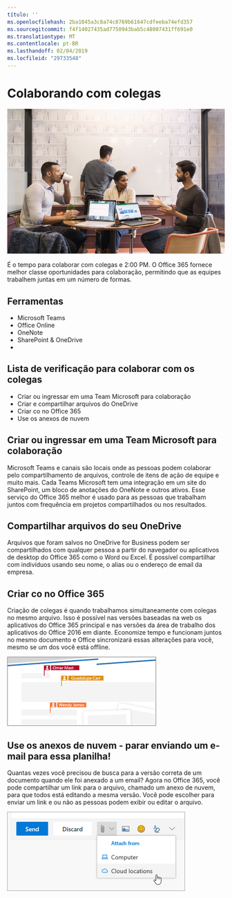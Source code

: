 ```yaml
---
título: ''
ms.openlocfilehash: 2ba1045a3c8a74c8769b61647cdfeeba74efd357
ms.sourcegitcommit: f4f14027435ad7750943bab5c48007431ff691e0
ms.translationtype: MT
ms.contentlocale: pt-BR
ms.lasthandoff: 02/04/2019
ms.locfileid: "29733548"
---
```

# <a name="collaborating-with-colleagues"></a>Colaborando com colegas

![Viagem visual](media/ditl_collab.png)

É o tempo para colaborar com colegas e 2:00 PM. O Office 365 fornece melhor classe oportunidades para colaboração, permitindo que as equipes trabalhem juntas em um número de formas. 

## <a name="tools"></a>Ferramentas
- Microsoft Teams
- Office Online
- OneNote
- SharePoint & OneDrive
- 
## <a name="checklist-for-collaborating-with-colleagues"></a>Lista de verificação para colaborar com os colegas
- Criar ou ingressar em uma Team Microsoft para colaboração
- Criar e compartilhar arquivos do OneDrive 
- Criar co no Office 365 
- Use os anexos de nuvem

## <a name="create-or-join-a-microsoft-team-for-collaboration"></a>Criar ou ingressar em uma Team Microsoft para colaboração

Microsoft Teams e canais são locais onde as pessoas podem colaborar pelo compartilhamento de arquivos, controle de itens de ação de equipe e muito mais. Cada Teams Microsoft tem uma integração em um site do SharePoint, um bloco de anotações do OneNote e outros ativos. Esse serviço do Office 365 melhor é usado para as pessoas que trabalham juntos com frequência em projetos compartilhados ou nos resultados. 

## <a name="share-files-from-your-onedrive"></a>Compartilhar arquivos do seu OneDrive
Arquivos que foram salvos no OneDrive for Business podem ser compartilhados com qualquer pessoa a partir do navegador ou aplicativos de desktop do Office 365 como o Word ou Excel. É possível compartilhar com indivíduos usando seu nome, o alias ou o endereço de email da empresa. 

## <a name="co-create-in-office-365"></a>Criar co no Office 365
Criação de colegas é quando trabalhamos simultaneamente com colegas no mesmo arquivo. Isso é possível nas versões baseadas na web os aplicativos do Office 365 principal e nas versões da área de trabalho dos aplicativos do Office 2016 em diante.  Economize tempo e funcionam juntos no mesmo documento e Office sincronizará essas alterações para você, mesmo se um dos você está offline. 

![Co autor no Word](media/ditl_coauth.png)

## <a name="use-cloud-attachments---stop-emailing-that-spreadsheet"></a>Use os anexos de nuvem - parar enviando um e-mail para essa planilha!
Quantas vezes você precisou de busca para a versão correta de um documento quando ele foi anexado a um email? Agora no Office 365, você pode compartilhar um link para o arquivo, chamado um anexo de nuvem, para que todos está editando a mesma versão.  Você pode escolher para enviar um link e ou não as pessoas podem exibir ou editar o arquivo. 

![Anexo de nuvem](media/ditl_cloudattach.png)

